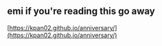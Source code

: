 ## emi if you're reading this go away

[https://kpan02.github.io/anniversary/](https://kpan02.github.io/anniversary/)
